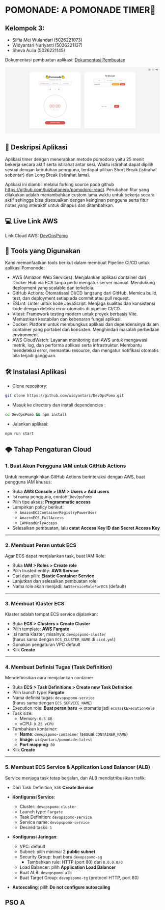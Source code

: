 # POMONADE: A POMONADE TIMER🍋

## Kelompok 3:

- Silfia Mei Wulandari (5026221073)
- Widyantari Nuriyanti (5026221137)
- Sheva Aulia (5026221145)

Dokumentasi pembuatan aplikasi: [Dokumentasi Pembuatan](https://intip.in/DokumentasiKonfigurasi/)

![Screenshot](screenshot.png)

## 🍋 Deskripsi Aplikasi

Aplikasi timer dengan menerapkan metode pomodoro yaitu 25 menit bekerja secara aktif serta istirahat antar sesi. Waktu istirahat dapat dipilih sesuai dengan kebutuhan pengguna, terdapat pilihan Short Break (istirahat sebentar) dan Long Break (istirahat lama).

Aplikasi ini diambil melalui forking source pada github https://github.com/luizbatanero/pomodoro-react. Perubahan fitur yang dilakukan adalah menambahkan custom lama waktu untuk bekerja secara aktif sehingga bisa disesuaikan dengan keinginan pengguna serta fitur notes yang interaktif untuk dihapus dan ditambahkan.

## 💻 Live Link AWS
Link Cloud AWS: [DevOpsPomo](http://devopspomo-alb-165380948.ap-southeast-2.elb.amazonaws.com/)

## 🧰 Tools yang Digunakan

Kami memanfaatkan tools berikut dalam membuat Pipeline CI/CD untuk aplikasi Pomonode:
- AWS (Amazon Web Services): Menjalankan aplikasi container dari Docker Hub via ECS tanpa perlu mengatur server manual. Mendukung deployment yang scalable dan terkelola.
- GitHub Actions: Otomatisasi CI/CD langsung dari GitHub. Memicu build, test, dan deployment setiap ada commit atau pull request.
- ESLint: Linter untuk kode JavaScript. Menjaga kualitas dan konsistensi kode dengan deteksi error otomatis di pipeline CI/CD.
- Vitest: Framework testing modern untuk proyek berbasis Vite. Memastikan kestabilan dan kebenaran fungsi aplikasi.
- Docker: Platform untuk membungkus aplikasi dan dependensinya dalam container yang portabel dan konsisten. Menghindari masalah perbedaan environment.
- AWS CloudWatch: Layanan monitoring dari AWS untuk mengawasi metrik, log, dan performa aplikasi serta infrastruktur. Membantu mendeteksi error, memantau resource, dan mengatur notifikasi otomatis bila terjadi gangguan.

## 🛠️ Instalasi Aplikasi

- Clone repository:
```bash
git clone https://github.com/widyantari/DevOpsPomo.git
```

- Masuk ke directory dan install dependencies :
```bash
cd DevOpsPomo && npm install
```

- Jalankan aplikasi:
```bash
npm run start
```

## 🌩️ Tahap Pengaturan Cloud

### 1. Buat Akun Pengguna IAM untuk GitHub Actions

Untuk memungkinkan GitHub Actions berinteraksi dengan AWS, buat pengguna IAM khusus:

- Buka **AWS Console > IAM > Users > Add users**
- Isi nama pengguna, contoh: `DevOpsPomo`
- Pilih tipe akses: **Programmatic access**
- Lampirkan policy berikut:
  - `AmazonEC2ContainerRegistryPowerUser`
  - `AmazonECS_FullAccess`
  - `IAMReadOnlyAccess`
- Selesaikan pembuatan, lalu **catat Access Key ID dan Secret Access Key**

---

### 2. Membuat Peran untuk ECS

Agar ECS dapat menjalankan task, buat IAM Role:

- Buka **IAM > Roles > Create role**
- Pilih trusted entity: **AWS Service**
- Cari dan pilih: **Elastic Container Service**
- Lanjutkan dan selesaikan pembuatan role
- Nama role akan menjadi: `AWSServiceRoleForECS` (default)

---

### 3. Membuat Klaster ECS

Klaster adalah tempat ECS service dijalankan:

- Buka **ECS > Clusters > Create Cluster**
- Pilih template: **AWS Fargate**
- Isi nama klaster, misalnya: `devopspomo-cluster`  
  (harus sama dengan `ECS_CLUSTER_NAME` di `cicd.yml`)
- Gunakan pengaturan VPC default
- Klik **Create**

---

### 4. Membuat Definisi Tugas (Task Definition)

Mendefinisikan cara menjalankan container:

- Buka **ECS > Task Definitions > Create new Task Definition**
- Pilih launch type: **Fargate**
- Nama definisi tugas: `devopspomo-service`  
  (harus sama dengan `ECS_SERVICE_NAME`)
- Execution role: **Buat peran baru** → otomatis jadi `ecsTaskExecutionRole`
- Task size:
  - Memory: `0.5 GB`
  - vCPU: `0.25 vCPU`
- Tambahkan kontainer:
  - **Name**: `devopspomo-container` (sesuai `CONTAINER_NAME`)
  - **Image**: `widyantari/pomonade:latest`
  - **Port mapping**: `80`
- Klik **Create**

---

### 5. Membuat ECS Service & Application Load Balancer (ALB)

Service menjaga task tetap berjalan, dan ALB mendistribusikan trafik:

- Dari Task Definition, klik **Create Service**
- **Konfigurasi Service**:
  - Cluster: `devopspomo-cluster`
  - Launch type: `Fargate`
  - Task Definition: `devopspomo-service`
  - Service name: `devopspomo-service`
  - Desired tasks: `1`

- **Konfigurasi Jaringan**:
  - VPC: default
  - Subnet: pilih minimal 2 **public subnet**
  - Security Group: buat baru `devopspomo-sg`
    - Tambahkan rule: HTTP (port 80) dari `0.0.0.0/0`
  - Load Balancer: pilih **Application Load Balancer**
  - Buat ALB: `devopspomo-alb`
  - Buat Target Group: `devopspomo-tg` (protocol HTTP, port 80)

- **Autoscaling**: pilih **Do not configure autoscaling**


## PSO A
